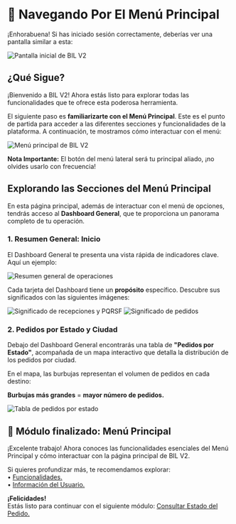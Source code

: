 # 🧭 Navegando Por El Menú Principal

¡Enhorabuena! Si has iniciado sesión correctamente, deberías ver una pantalla similar a esta:  

<img src="https://josemaestreb.github.io/docs.bil_v2/_asset/01-%20Inicio%2C%20login%20y%20editar%20perfil/004-inicio_sin_blur.png" alt="Pantalla inicial de BIL V2" loading="lazy"/>  
  

## ¿Qué Sigue?
¡Bienvenido a BIL V2! Ahora estás listo para explorar todas las funcionalidades que te ofrece esta poderosa herramienta.  
  
El siguiente paso es **familiarizarte con el Menú Principal**. Este es el punto de partida para acceder a las diferentes secciones y funcionalidades de la plataforma. A continuación, te mostramos cómo interactuar con el menú:  

<img src="https://josemaestreb.github.io/docs.bil_v2/_asset/01-%20Inicio%2C%20login%20y%20editar%20perfil/003-inicio.png" alt="Menú principal de BIL V2" loading="lazy"/>  

<p class="tip"><strong>Nota Importante:</strong> El botón del menú lateral será tu principal aliado, ¡no olvides usarlo con frecuencia!</p>  
  

## Explorando las Secciones del Menú Principal
En esta página principal, además de interactuar con el menú de opciones, tendrás acceso al **Dashboard General**, que te proporciona un panorama completo de tu operación.  
  

### 1. Resumen General: Inicio

El Dashboard General te presenta una vista rápida de indicadores clave. Aquí un ejemplo:  
  
<img src="https://josemaestreb.github.io/docs.bil_v2/_asset/01-%20Inicio%2C%20login%20y%20editar%20perfil/005-resumen_general.png" alt="Resumen general de operaciones" loading="lazy"/>  
  

<p class="tip">Cada tarjeta del Dashboard tiene un <strong>propósito</strong> específico. Descubre sus significados con las siguientes imágenes: </p>  

<img src="https://josemaestreb.github.io/docs.bil_v2/_asset/01-%20Inicio%2C%20login%20y%20editar%20perfil/006-resumen_recepciones.png" alt="Significado de recepciones y PQRSF" loading="lazy"/>

  
  

<img src="https://josemaestreb.github.io/docs.bil_v2/_asset/01-%20Inicio%2C%20login%20y%20editar%20perfil/007-resumen_pedidos.png" alt="Significado de pedidos" loading="lazy"/>


### 2. Pedidos por Estado y Ciudad

Debajo del Dashboard General encontrarás una tabla de **"Pedidos por Estado"**, acompañada de un mapa interactivo que detalla la distribución de los pedidos por ciudad.  

En el mapa, las burbujas representan el volumen de pedidos en cada destino:  
  
**Burbujas más grandes** = **mayor número de pedidos.**  

<img src="https://josemaestreb.github.io/docs.bil_v2/_asset/01-%20Inicio%2C%20login%20y%20editar%20perfil/014-tabla_estado_pedidos.png" alt="Tabla de pedidos por estado" loading="lazy"/>
  

## 🎉 Módulo finalizado: Menú Principal
¡Excelente trabajo! Ahora conoces las funcionalidades esenciales del Menú Principal y cómo interactuar con la página principal de BIL V2.  

Si quieres profundizar más, te recomendamos explorar:  
• [Funcionalidades.](editor/command-palette.md)  
• [Información del Usuario.](editor/command-palette.md)  
  
**¡Felicidades!**  
Estás listo para continuar con el siguiente módulo: [Consultar Estado del Pedido.](editor/query_ped_status.md)  